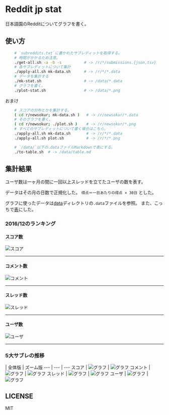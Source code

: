 # Reddit jp stat

日本語園のRedditについてグラフを書く。


## 使い方

```sh
	# `subreddits.txt`に書かれたサブレディットを取得する。
	# 時間がかかるため注意。
	./get-all.sh -a -b -s          # -> /r/*/submissions.{json,tsv}
	# 各サブレディットについて集計
	./apply-all.sh mk-data.sh      # -> /r/*/*.data
	# データを集計する
	./mk-stat.sh                   # -> /data/*.data
	# グラフを書く。
	./plot-stat.sh                 # -> /data/*.png
```

おまけ

```sh
	# スコアの分布とかを集計する。
	( cd r/newsokur; mk-data.sh )   # -> /r/newsokur/*.data
	# そのグラフを書く。
	( cd r/newsokur; ./plot.sh )    # -> /r/newsokur/*.png
	# すべてのサブレディットについて書く場合はこちら。
	./apply-all.sh mk-data.sh       # -> /r/*/*.data
	./apply-all.sh plot.sh          # -> /r/*/*.png
```

```sh
	# `/data/`以下の.dataファイルMarkdownで表にする。
	./to-table.sh  # -> /data/table.md
```

## 集計結果

ユーザ数は一ヶ月の間に一回以上スレッドを立てたユーザの数を表す。

データはその月の日数で正規化した。
`得点＝一日あたりの得点 × 30日` とした。

グラフに使ったデータは[data](data/)ディレクトリの`.data`ファイルを参照。
また、こっちで[表](data/table.md)にした。

### 2016/12のランキング

#### スコア数

![スコア](data/scores_2016-12_top.png)

---

#### コメント数

![コメント](data/comments_2016-12_top.png)

---

#### スレッド数

![スレッド](data/threads_2016-12_top.png)

---

#### ユーザ数

![ユーザ](data/users_2016-12_top.png)

---

### 5大サブレの推移

 | 全体版 | ズーム版
--- | --- | ---
スコア | ![グラフ](data/scores_top5_time.png) | ![グラフ](data/scores_top5_time_zoom.png)
コメント | ![グラフ](data/comments_top5_time.png) | ![グラフ](data/comments_top5_time_zoom.png)
スレッド | ![グラフ](data/threads_top5_time.png) | ![グラフ](data/threads_top5_time_zoom.png)
ユーザ | ![グラフ](data/users_top5_time.png) | ![グラフ](data/users_top5_time_zoom.png)


## LICENSE

MIT
